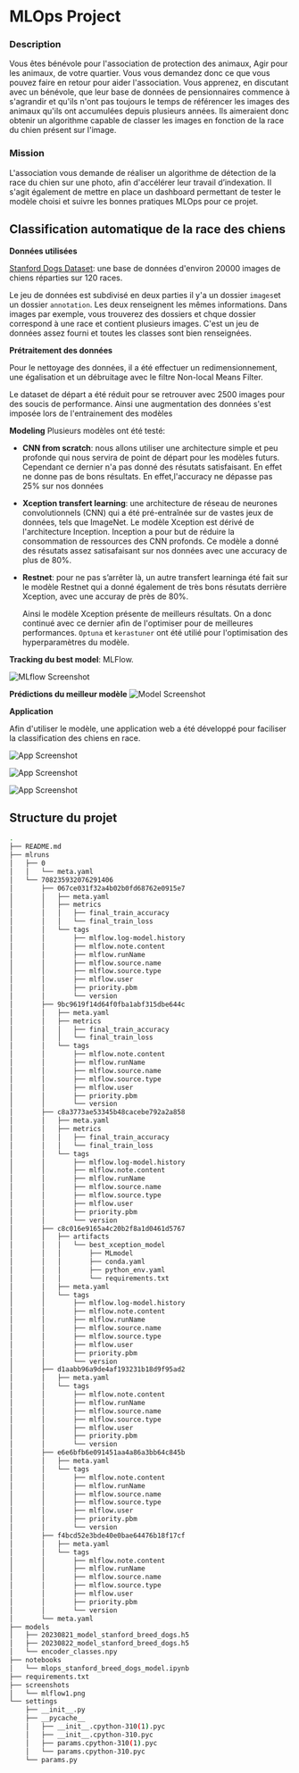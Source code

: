 
# MLOps Project
### Description

Vous êtes bénévole pour l'association de protection des animaux, Agir pour les animaux, de votre quartier. Vous vous demandez donc ce que vous pouvez faire en retour pour aider l'association.
Vous apprenez, en discutant avec un bénévole, que leur base de données de pensionnaires commence à s'agrandir et qu'ils n'ont pas toujours le temps de référencer les images des animaux qu'ils ont accumulées depuis plusieurs années. Ils aimeraient donc obtenir un algorithme capable de classer les images en fonction de la race du chien présent sur l'image.

### Mission
L'association vous demande de réaliser un algorithme de détection de la race du chien sur une photo, afin d'accélérer leur travail d’indexation. Il s'agit également de mettre en place un dashboard permettant de tester le modèle choisi et suivre les bonnes pratiques MLOps pour ce projet.



## Classification automatique de la race des chiens

**Données utilisées**


[Stanford Dogs Dataset](http://vision.stanford.edu/aditya86/ImageNetDogs/): une base de données d'environ 20000 images de chiens réparties sur 120 races.

Le jeu de données est subdivisé en deux parties il y'a un dossier `images`et un dossier `annotation`. Les deux renseignent les mêmes informations. Dans images par exemple, vous trouverez des dossiers et chque dossier correspond à une race et contient plusieurs images. C'est un jeu de données assez fourni et toutes les classes sont bien renseignées. 

**Prétraitement des données**

Pour le nettoyage des données, il a été effectuer un redimensionnement, une égalisation et un débruitage avec le filtre Non-local Means Filter.

Le dataset de départ a été réduit pour se retrouver avec 2500 images pour des soucis de performance. Ainsi une augmentation des données s'est imposée lors de l'entrainement des modèles


**Modeling**
Plusieurs modèles ont été testé:
- **CNN from scratch**: nous allons utiliser une architecture simple et peu profonde qui nous servira de point de départ pour les modèles futurs.
    Cependant ce dernier n'a pas donné des      résutats satisfaisant. En effet ne donne pas de bons résultats. En effet,l'accuracy ne dépasse pas 25% sur nos données

- **Xception transfert learning**: une architecture de réseau de neurones convolutionnels (CNN) qui a été pré-entraînée sur de vastes jeux de données, tels que ImageNet.
    Le modèle Xception est dérivé de l'architecture Inception. Inception a pour but de réduire la consommation de ressources des CNN profonds.
    Ce modèle a donné des résutats assez satisafaisant sur nos données avec une accuracy de plus de 80%.

- **Restnet**: pour ne pas s’arrêter là, un autre transfert learninga été fait sur le modèle Restnet qui a donné également de très bons résutats derrière Xception, avec une accuray de près de 80%.

    Ainsi le modèle Xception présente de meilleurs résultats. On a donc continué avec ce dernier afin de l'optimiser pour de meilleures performances. 
    `Optuna` et `kerastuner` ont été utilié pour l'optimisation des hyperparamètres du modèle.

**Tracking du best model**:  MLFlow.

![MLflow Screenshot](/screenshots/mlflow1.png?raw=true)



**Prédictions du meilleur modèle**
![Model Screenshot](/screenshots/predictions.png?raw=true)


**Application**

Afin d'utiliser le modèle, une application web a été développé pour faciliser la classification des chiens en race.

![App Screenshot](/screenshots/app2.jpg?raw=true)


![App Screenshot](/screenshots/app1.jpg?raw=true)


![App Screenshot](/screenshots/app3.jpg?raw=true)




## Structure du projet
```bash
.
├── README.md
├── mlruns
│   ├── 0
│   │   └── meta.yaml
│   └── 708235932076291406
│       ├── 067ce031f32a4b02b0fd68762e0915e7
│       │   ├── meta.yaml
│       │   ├── metrics
│       │   │   ├── final_train_accuracy
│       │   │   └── final_train_loss
│       │   └── tags
│       │       ├── mlflow.log-model.history
│       │       ├── mlflow.note.content
│       │       ├── mlflow.runName
│       │       ├── mlflow.source.name
│       │       ├── mlflow.source.type
│       │       ├── mlflow.user
│       │       ├── priority.pbm
│       │       └── version
│       ├── 9bc9619f14d64f0fba1abf315dbe644c
│       │   ├── meta.yaml
│       │   ├── metrics
│       │   │   ├── final_train_accuracy
│       │   │   └── final_train_loss
│       │   └── tags
│       │       ├── mlflow.note.content
│       │       ├── mlflow.runName
│       │       ├── mlflow.source.name
│       │       ├── mlflow.source.type
│       │       ├── mlflow.user
│       │       ├── priority.pbm
│       │       └── version
│       ├── c8a3773ae53345b48cacebe792a2a858
│       │   ├── meta.yaml
│       │   ├── metrics
│       │   │   ├── final_train_accuracy
│       │   │   └── final_train_loss
│       │   └── tags
│       │       ├── mlflow.log-model.history
│       │       ├── mlflow.note.content
│       │       ├── mlflow.runName
│       │       ├── mlflow.source.name
│       │       ├── mlflow.source.type
│       │       ├── mlflow.user
│       │       ├── priority.pbm
│       │       └── version
│       ├── c8c016e9165a4c20b2f8a1d0461d5767
│       │   ├── artifacts
│       │   │   └── best_xception_model
│       │   │       ├── MLmodel
│       │   │       ├── conda.yaml
│       │   │       ├── python_env.yaml
│       │   │       └── requirements.txt
│       │   ├── meta.yaml
│       │   └── tags
│       │       ├── mlflow.log-model.history
│       │       ├── mlflow.note.content
│       │       ├── mlflow.runName
│       │       ├── mlflow.source.name
│       │       ├── mlflow.source.type
│       │       ├── mlflow.user
│       │       ├── priority.pbm
│       │       └── version
│       ├── d1aabb96a9de4af193231b18d9f95ad2
│       │   ├── meta.yaml
│       │   └── tags
│       │       ├── mlflow.note.content
│       │       ├── mlflow.runName
│       │       ├── mlflow.source.name
│       │       ├── mlflow.source.type
│       │       ├── mlflow.user
│       │       ├── priority.pbm
│       │       └── version
│       ├── e6e6bfb6e091451aa4a86a3bb64c845b
│       │   ├── meta.yaml
│       │   └── tags
│       │       ├── mlflow.note.content
│       │       ├── mlflow.runName
│       │       ├── mlflow.source.name
│       │       ├── mlflow.source.type
│       │       ├── mlflow.user
│       │       ├── priority.pbm
│       │       └── version
│       ├── f4bcd52e3bde40e0bae64476b18f17cf
│       │   ├── meta.yaml
│       │   └── tags
│       │       ├── mlflow.note.content
│       │       ├── mlflow.runName
│       │       ├── mlflow.source.name
│       │       ├── mlflow.source.type
│       │       ├── mlflow.user
│       │       ├── priority.pbm
│       │       └── version
│       └── meta.yaml
├── models
│   ├── 20230821_model_stanford_breed_dogs.h5
│   ├── 20230822_model_stanford_breed_dogs.h5
│   └── encoder_classes.npy
├── notebooks
│   └── mlops_stanford_breed_dogs_model.ipynb
├── requirements.txt
├── screenshots
│   └── mlflow1.png
└── settings
    ├── __init__.py
    ├── __pycache__
    │   ├── __init__.cpython-310(1).pyc
    │   ├── __init__.cpython-310.pyc
    │   ├── params.cpython-310(1).pyc
    │   └── params.cpython-310.pyc
    └── params.py
```